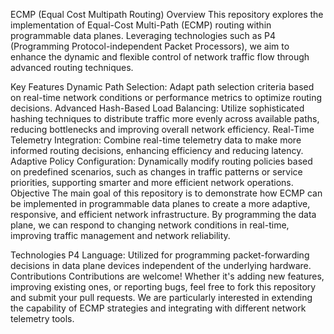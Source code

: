 ECMP (Equal Cost Multipath Routing)
Overview
This repository explores the implementation of Equal-Cost Multi-Path (ECMP) routing within programmable data planes. Leveraging technologies such as P4 (Programming Protocol-independent Packet Processors), we aim to enhance the dynamic and flexible control of network traffic flow through advanced routing techniques.

Key Features
Dynamic Path Selection: Adapt path selection criteria based on real-time network conditions or performance metrics to optimize routing decisions.
Advanced Hash-Based Load Balancing: Utilize sophisticated hashing techniques to distribute traffic more evenly across available paths, reducing bottlenecks and improving overall network efficiency.
Real-Time Telemetry Integration: Combine real-time telemetry data to make more informed routing decisions, enhancing efficiency and reducing latency.
Adaptive Policy Configuration: Dynamically modify routing policies based on predefined scenarios, such as changes in traffic patterns or service priorities, supporting smarter and more efficient network operations.
Objective
The main goal of this repository is to demonstrate how ECMP can be implemented in programmable data planes to create a more adaptive, responsive, and efficient network infrastructure. By programming the data plane, we can respond to changing network conditions in real-time, improving traffic management and network reliability.

Technologies
P4 Language: Utilized for programming packet-forwarding decisions in data plane devices independent of the underlying hardware.
Contributions
Contributions are welcome! Whether it's adding new features, improving existing ones, or reporting bugs, feel free to fork this repository and submit your pull requests. We are particularly interested in extending the capability of ECMP strategies and integrating with different network telemetry tools.

